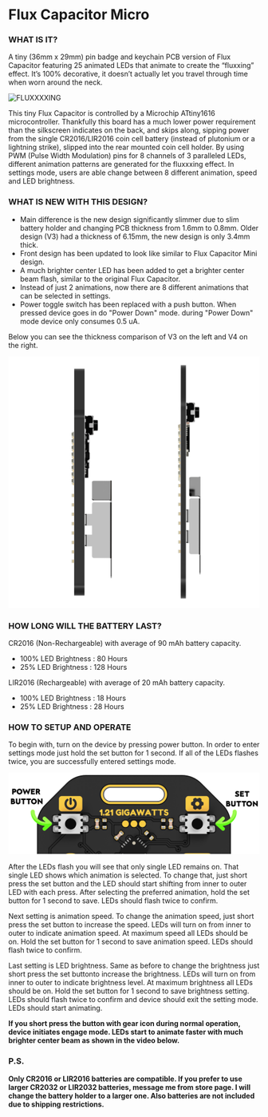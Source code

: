 # Flux Capacitor Micro

### WHAT IS IT?

A tiny (36mm x 29mm) pin badge and keychain PCB version of Flux Capacitor featuring 25 animated LEDs that animate to create the “fluxxing” effect. It’s 100% decorative, it doesn’t actually let you travel through time when worn around the neck.

![FLUXXXXING](https://github.com/hojadurdy/Flux_Capacitor_Micro/blob/main/Video/FC_Micro_Flash.GIF?raw=true "FLUXXXXING")

This tiny Flux Capacitor is controlled by a Microchip ATtiny1616 microcontroller. Thankfully this board has a much lower power requirement than the silkscreen indicates on the back, and skips along, sipping power from the single CR2016/LIR2016 coin cell battery (instead of plutonium or a lightning strike), slipped into the rear mounted coin cell holder. By using PWM (Pulse Width Modulation) pins for 8 channels of 3 paralleled LEDs, different animation patterns are generated for the fluxxxing effect. In settings mode, users are able change between 8 different animation, speed and LED brightness.

### WHAT IS NEW WITH THIS DESIGN?

- Main difference is the new design significantly slimmer due to slim battery holder and changing PCB thickness from 1.6mm to 0.8mm. Older design (V3) had a thickness of 6.15mm, the new design is only 3.4mm thick. 
- Front design has been updated to look like similar to Flux Capacitor Mini design. 
- A much brighter center LED has been added to get a brighter center beam flash, similar to the original Flux Capacitor.
- Instead of just 2 animations, now there are 8 different animations that can be selected in settings.
- Power toggle switch has been replaced with a push button. When pressed device goes in do "Power Down" mode. during "Power Down" mode device only consumes 0.5 uA.

Below you can see the thickness comparison of V3 on the left and V4 on the right.

![ V3 vs V4](https://github.com/hojadurdy/Flux_Capacitor_Micro/blob/main/Photo/Transparent_Background/v3v4.png?raw=true " V3 vs V4")

### HOW LONG WILL THE BATTERY LAST?

CR2016 (Non-Rechargeable) with average of 90 mAh battery capacity.

- 100% LED Brightness :  80 Hours
- 25%  LED Brightness :  128 Hours

LIR2016 (Rechargeable) with average of 20 mAh battery capacity.

- 100% LED Brightness :  18 Hours
- 25%  LED Brightness :  28 Hours

### HOW TO SETUP AND OPERATE

To begin with, turn on the device by pressing power button. In order to enter settings mode just hold the set button for 1 second. If all of the LEDs flashes twice, you are successfully entered settings mode. 

![BUTTONS](https://github.com/hojadurdy/Flux_Capacitor_Micro/blob/main/Photo/Transparent_Background/back1.png?raw=true " BUTTONS")

After the LEDs flash you will see that only single LED remains on. That single LED shows which animation is selected. To change that, just short press the set button and the LED should start shifting from inner to outer LED with each press. After selecting the preferred animation, hold the set button for 1 second to save. LEDs should flash twice to confirm.

Next setting is animation speed. To change the animation speed, just short press the set button to increase the speed. LEDs will turn on from inner to outer to indicate animation speed. At maximum speed all LEDs should be on. Hold the set button for 1 second to save animation speed. LEDs should flash twice to confirm.

Last setting is LED brightness. Same as before to change the brightness just short press the set buttonto increase the brightness. LEDs will turn on from inner to outer to indicate brightness level. At maximum brightness all LEDs should be on. Hold the set button for 1 second to save brightness setting. LEDs should flash twice to confirm and device should exit the setting mode. LEDs should start animating.

**If you short press the button with gear icon during normal operation, device initiates engage mode.
LEDs start to animate faster with much brighter center beam as shown in the video below.**

### P.S.
**Only CR2016 or LIR2016 batteries are compatible. If you prefer to use larger CR2032 or LIR2032 batteries, message me from store page. I will change the battery holder to a larger one. Also batteries are not included due to shipping restrictions.**

